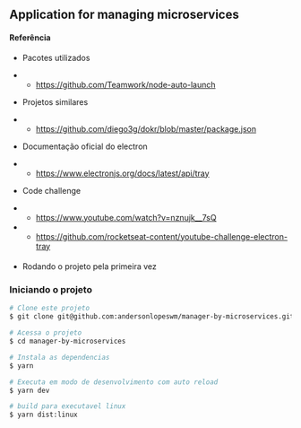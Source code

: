 ## Application for managing microservices

#### Referência

- Pacotes utilizados
- - https://github.com/Teamwork/node-auto-launch

- Projetos similares
- - https://github.com/diego3g/dokr/blob/master/package.json

- Documentação oficial do electron
- - https://www.electronjs.org/docs/latest/api/tray

- Code challenge
- - https://www.youtube.com/watch?v=nznujk__7sQ
- - https://github.com/rocketseat-content/youtube-challenge-electron-tray

####
- Rodando o projeto pela primeira vez


### Iniciando o projeto 

```bash
# Clone este projeto
$ git clone git@github.com:andersonlopeswm/manager-by-microservices.git

# Acessa o projeto
$ cd manager-by-microservices

# Instala as dependencias
$ yarn

# Executa em modo de desenvolvimento com auto reload
$ yarn dev

# build para executavel linux
$ yarn dist:linux

```
